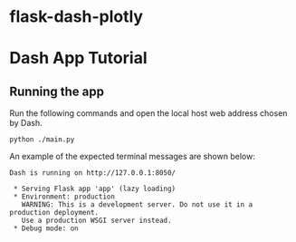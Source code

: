 # flask-dash-plotly

# Dash App Tutorial

## Running the app

Run the following commands and open the local host web address chosen by Dash.

```shell
python ./main.py
```

An example of the expected terminal messages are shown below:

```shell
Dash is running on http://127.0.0.1:8050/

 * Serving Flask app 'app' (lazy loading)
 * Environment: production
   WARNING: This is a development server. Do not use it in a production deployment.
   Use a production WSGI server instead.
 * Debug mode: on
```